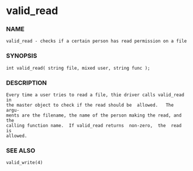 # valid_read

### NAME

    valid_read - checks if a certain person has read permission on a file

### SYNOPSIS

    int valid_read( string file, mixed user, string func );

### DESCRIPTION

    Every time a user tries to read a file, thie driver calls valid_read in
    the master object to check if the read should be  allowed.   The  argu‐
    ments are the filename, the name of the person making the read, and the
    calling function name.  If valid_read returns  non-zero,  the  read  is
    allowed.

### SEE ALSO

    valid_write(4)

